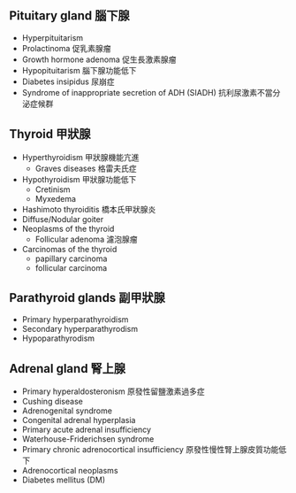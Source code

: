 ## Pituitary gland 腦下腺
- Hyperpituitarism
- Prolactinoma 促乳素腺瘤
- Growth hormone adenoma 促生長激素腺瘤
- Hypopituitarism 腦下腺功能低下
- Diabetes insipidus 尿崩症
- Syndrome of inappropriate secretion of ADH (SIADH) 抗利尿激素不當分泌症候群
## Thyroid 甲狀腺
- Hyperthyroidism 甲狀腺機能亢進
	- Graves diseases 格雷夫氏症
- Hypothyroidism 甲狀腺功能低下
	- Cretinism
	- Myxedema
- Hashimoto thyroiditis 橋本氏甲狀腺炎
- Diffuse/Nodular goiter
- Neoplasms of the thyroid
	- Follicular adenoma 濾泡腺瘤
- Carcinomas of the thyroid
	- papillary carcinoma
	- follicular carcinoma
## Parathyroid glands 副甲狀腺
- Primary hyperparathyroidism
- Secondary hyperparathyrodism
- Hypoparathyrodism
## Adrenal gland 腎上腺
- Primary hyperaldosteronism 原發性留鹽激素過多症
- Cushing disease
- Adrenogenital syndrome
- Congenital adrenal hyperplasia
- Primary acute adrenal insufficiency
- Waterhouse-Friderichsen syndrome
- Primary chronic adrenocortical insufficiency 原發性慢性腎上腺皮質功能低下
- Adrenocortical neoplasms
- Diabetes mellitus (DM)
